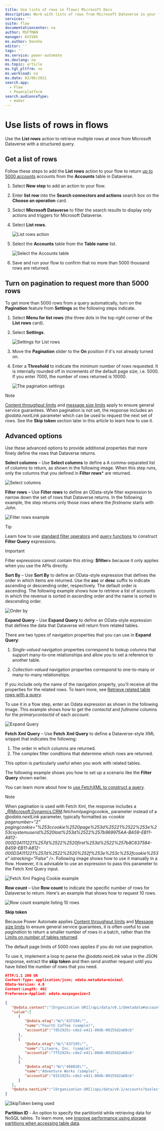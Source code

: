 ```yaml
---
title: Use lists of rows in flows| Microsoft Docs
description: Work with lists of rows from Microsoft Dataverse in your flows.
services: ''
suite: flow
documentationcenter: na
author: MSFTMAN
manager: KVIVEK
ms.author: Deonhe
editor: ''
tags: ''
ms.service: power-automate
ms.devlang: na
ms.topic: article
ms.tgt_pltfrm: na
ms.workload: na
ms.date: 03/06/2021
search.app: 
  - Flow
  - Powerplatform
search.audienceType: 
  - maker
---
```


# Use lists of rows in flows

Use the **List rows** action to retrieve multiple rows at once from Microsoft Dataverse with a structured query.


## Get a list of rows

Follow these steps to add the **List rows** action to your flow to return [up to 5000 accounts](https://docs.microsoft.com/powerapps/developer/common-data-service/webapi/query-data-web-api#limits-on-number-of-entities-returned) accounts from the **Accounts** table in Dataverse.

1. Select **New step** to add an action to your flow.
1. Enter **list row** into the **Search connectors and actions** search box on the **Choose an operation** card.
1. Select **Microsoft Dataverse** to filter the search results to display only actions and triggers for Microsoft Dataverse.
1. Select **List rows**.

   ![List rows action](../media/list-rows/list-rows-action.png)

1. Select the **Accounts** table from the **Table name** list.

   ![Select the Accounts table](../media/list-rows/select-accounts.png)

1. Save and run your flow to confirm that no more than 5000 thousand rows are returned.


## Turn on pagination to request more than 5000 rows

To get more than 5000 rows from a query automatically, turn on the **Pagination** feature from **Settings** as the following steps indicate.

1. Select **Menu for list rows** (the three dots in the top right corner of the **List rows** card).

1. Select **Settings**.

      ![Settings for List rows](../media/list-rows/select-settings.png)

1. Move the **Pagination** slider to the **On** position if it's not already turned on.

1. Enter a **Threshold** to indicate the minimum number of rows requested. It is internally rounded off in increments of the default page size, i.e. 5000. If you enter 7000, the number of rows returned is 10000.

   ![The pagination settings](../media/list-rows/pagination-settings.png)

>[!NOTE]
>[Content throughput limits](https://docs.microsoft.com/power-automate/limits-and-config#content-throughput-limits) and [message size limits](https://docs.microsoft.com/power-automate/limits-and-config#message-size) apply to ensure general service guarantees. When pagination is not set, the response includes an _@odata.nextLink_ parameter which can be used to request the next set of rows. See the **Skip token** section later in this article to learn how to use it.


## Advanced options

<!-- 1. Follow the steps in the [Get a list of rows](#get-a-list-of-rows) and the [Turn on pagination](#turn-on-pagination) sections earlier in this article.

1. Expand **Show advanced options**.
   
   ![Advanced options](../media/list-rows/show-advanced-options.png) -->


Use these advanced options to provide additional properties that more finely define the rows that Dataverse returns.


**Select columns** – Use **Select columns** to define a A comma-separated list of columns to return, as shown in the following image. When this step runs, only the columns that you defined in **Filter rows*** are returned.

![Select columns](../media/list-rows/select-columns.png)


**Filter rows** – Use **Filter rows** to define an OData-style filter expression to narrow down the set of rows that Dataverse returns. In the following example, the step returns only those rows where the *firstname* starts with *John*.

![Filter rows example](../media/list-rows/filter-rows.png)


>[!TIP]
>Learn how to use [standard filter operators](https://docs.microsoft.com/powerapps/developer/common-data-service/webapi/query-data-web-api#standard-filter-operators) and [query functions](https://docs.microsoft.com/powerapps/developer/common-data-service/webapi/query-data-web-api#standard-query-functions) 
to construct **Filter Query** expressions. 

>[!IMPORTANT]
>Filter expressions cannot contain this string: **\$filter=** because it only applies when you use the APIs directly.


**Sort By** – Use **Sort By** to define an OData-style expression that defines the order in which items are returned. Use the **asc** or **desc** suffix to indicate ascending or descending order, respectively. The default order is ascending. The following example shows how to retrieve a list of accounts in which the revenue is sorted in ascending order and the name is sorted in descending order.

![Order by](../media/list-rows/sort-by.png)


**Expand Query** – Use **Expand Query** to define an OData-style expression that defines the data that Dataverse will return from related tables. 

<!--todo: I am not sure how talk about navigation properties is related here-->
There are two types of navigation properties that you can use in **Expand Query**:

   1. *Single-valued* navigation properties correspond to lookup columns that support many-to-one relationships and allow you to set a reference to another table.

   1. *Collection-valued* navigation properties correspond to one-to-many or many-to-many relationships.

If you include only the name of the navigation property, you’ll receive all the properties for the related rows. To learn more, see [Retrieve related table rows with a query](https://docs.microsoft.com/powerapps/developer/common-data-service/webapi/retrieve-related-tables-query).

To use it in a flow step, enter an Odata expression as shown in the following image. This example shows how to get the *contactid* and *fullname* columns for the *primarycontactid* of each *account*.

![Expand Query](../media/list-rows/expand-query.png)


**Fetch Xml Query** – Use **Fetch Xml Query** to define a Dataverse-style XML snippet that indicates the following:
   1. The order in which columns are returned.
   1. The complex filter conditions that determine which rows are returned.
   
This option is particularly useful when you work with related tables. 

The following example shows you how to set up a scenario like the **Filter Query** shown earlier. 

<!--todo - image needs to be updated-->
<!-- ![Fetch XML query](../media/list-rows/84cbba9918d8717347ca64d7764279bb.png) -->

You can learn more about how to [use FetchXML to construct a query](https://docs.microsoft.com/powerapps/developer/common-data-service/use-fetchxml-construct-query).

>[!NOTE]
When pagination is used with Fetch Xml, the response includes a _@Microsoft.Dynamics.CRM.fetchxmlpagingcookie_ parameter instead of a _@odata.nextLink_ parameter, typically formatted as _<cookie pagenumber=\"2\" pagingcookie=\"%253ccookie%2520page%253d%25221%2522%253e%253csystemuserid%2520last%253d%2522%257b969975AA-BA59-EB11-A812-000D3A111221%257d%2522%2520first%253d%2522%257b8C637584-B459-EB11-A812-000D3A111221%257d%2522%2520%252f%253e%253c%252fcookie%253e\" istracking=\"False\" />_. Following image shows how to use it manually in a flow. However, it is advisable to use an expression to pass this parameter to the Fetch Xml Query input.

![Fetch Xml Paging Cookie example](../media/list-rows/fetch-xml-paging-cookie.png)


**Row count** – Use **Row count** to indicate the specific number of rows for Dataverse to return. Here's an example that shows how to request 10 rows.

![Row count example listing 10 rows](../media/list-rows/row-count.png)


**Skip token**

<!--todo This section doesn't feel totally relevant to skip token-->

Because Power Automate applies [Content throughput limits](https://docs.microsoft.com/power-automate/limits-and-config#content-throughput-limits) and [Message size limits](https://docs.microsoft.com/power-automate/limits-and-config#message-size) to ensure general service guarantees, it is often useful to use *pagination* to return a smaller number of rows in a batch, rather than the [Limits on number of tables returned](https://docs.microsoft.com/powerapps/developer/common-data-service/webapi/query-data-web-api#limits-on-number-of-entities-returned).

The default page limits of 5000 rows applies if you do not use pagination.

<!--todo: what is "it"?-->
To use it, implement a loop to parse the *\@odata.nextLink* value in the JSON response, extract the **skip token** and then send another request until you have listed the number of rows that you need.


```json
HTTP/1.1 200 OK  
Content-Type: application/json; odata.metadata=minimal  
OData-Version: 4.0  
Content-Length: 402  
Preference-Applied: odata.maxpagesize=3  
  
{  
   "@odata.context":"[Organization URI]/api/data/v9.1/$metadata#accounts(name)",
   "value":[  
      {  
         "@odata.etag":"W/\"437194\"",
         "name":"Fourth Coffee (sample)",
         "accountid":"7d51925c-cde2-e411-80db-00155d2a68cb"
      },
      {  
         "@odata.etag":"W/\"437195\"",
         "name":"Litware, Inc. (sample)",
         "accountid":"7f51925c-cde2-e411-80db-00155d2a68cb"
      },
      {  
         "@odata.etag":"W/\"468026\"",
         "name":"Adventure Works (sample)",
         "accountid":"8151925c-cde2-e411-80db-00155d2a68cb"
      }
   ],
   "@odata.nextLink":"[Organization URI]/api/data/v9.1/accounts?$select=name&$skiptoken=%3Ccookie%20pagenumber=%222%22%20pagingcookie=%22%253ccookie%2520page%253d%25221%2522%253e%253caccountid%2520last%253d%2522%257b8151925C-CDE2-E411-80DB-00155D2A68CB%257d%2522%2520first%253d%2522%257b7D51925C-CDE2-E411-80DB-00155D2A68CB%257d%2522%2520%252f%253e%253c%252fcookie%253e%22%20/%3E"
}
```

![SkipToken being used](../media/list-rows/skip-token.png)


**Partition ID** - An option to specify the partitionId while retrieving data for NoSQL tables. To learn more, see [Improve performance using storage partitions when accessing table data](https://docs.microsoft.com/powerapps/developer/data-platform/org-service/azure-storage-partitioning-sdk).

